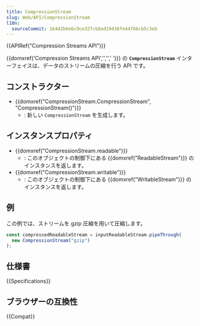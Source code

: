```yaml
---
title: CompressionStream
slug: Web/API/CompressionStream
l10n:
  sourceCommit: 164d2b6e6c9ce32fcb8ad19436fe44766cb5c3eb
---
```


{{APIRef("Compression Streams API")}}

{{domxref('Compression Streams API','','',' ')}} の **`CompressionStream`** インターフェイスは、データのストリームの圧縮を行う API です。

## コンストラクター

- {{domxref("CompressionStream.CompressionStream", "CompressionStream()")}}
  - : 新しい `CompressionStream` を生成します。

## インスタンスプロパティ

- {{domxref("CompressionStream.readable")}}
  - : このオブジェクトの制御下にある {{domxref("ReadableStream")}} のインスタンスを返します。
- {{domxref("CompressionStream.writable")}}
  - : このオブジェクトの制御下にある {{domxref("WritableStream")}} のインスタンスを返します。

## 例

この例では、ストリームを gzip 圧縮を用いて圧縮します。

```js
const compressedReadableStream = inputReadableStream.pipeThrough(
  new CompressionStream("gzip")
);
```

## 仕様書

{{Specifications}}

## ブラウザーの互換性

{{Compat}}
